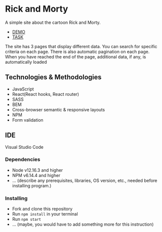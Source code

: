 # Rick and Morty

A simple site about the cartoon Rick and Morty.
- [DEMO](https://dima-semenov.github.io/rick_and_morty/)
- [TASK](https://hackmd.io/@uBnyzz30Q8ueEaF3mP9m6A/BJn1M6Pjv)

The site has 3 pages that display different data.
You can search for specific criteria on each page.
There is also automatic pagination on each page.
When you have reached the end of the page, additional data, if any, is automatically loaded

## Technologies & Methodologies
  - JavaScript
  - React(React hooks, React router)
  - SASS
  - BEM
  - Cross-browser semantic & responsive layouts
  - NPM  
  - Form validation
 
## IDE
 Visual Studio Code

### Dependencies
* Node v12.16.3 and higher
* NPM v6.14.4 and higher
* ... (describe any prerequisites, libraries, OS version, etc., needed before installing program.)


### Installing
* Fork and clone this repository
* Run `npm install` in your terminal
* Run `npm start`
* ... (maybe, you would have to add something more for this instruction)
